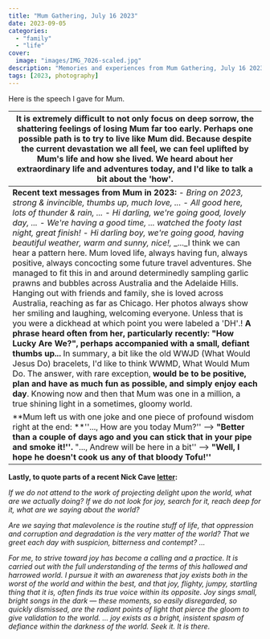 ```yaml
---
title: "Mum Gathering, July 16 2023"
date: 2023-09-05
categories:
  - "family"
  - "life"
cover:
  image: "images/IMG_7026-scaled.jpg"
description: "Memories and experiences from Mum Gathering, July 16 2023"
tags: [2023, photography]
---
```


Here is the speech I gave for Mum.

| It is extremely difficult to not only focus on deep sorrow, the shattering feelings of losing Mum far too early. Perhaps one possible path is to try to live like Mum did. Because despite the current devastation we all feel, **we can feel uplifted by Mum's life and how she lived.** We heard about her extraordinary life and adventures today, **and I'd like to talk a bit about the 'how'.**                                                                                                                                                                                                                                                                                                                                                                                                                                                                                                                                                                                                                                                                                                                                                                                                                                                                                                                                                                                                          |
| -------------------------------------------------------------------------------------------------------------------------------------------------------------------------------------------------------------------------------------------------------------------------------------------------------------------------------------------------------------------------------------------------------------------------------------------------------------------------------------------------------------------------------------------------------------------------------------------------------------------------------------------------------------------------------------------------------------------------------------------------------------------------------------------------------------------------------------------------------------------------------------------------------------------------------------------------------------------------------------------------------------------------------------------------------------------------------------------------------------------------------------------------------------------------------------------------------------------------------------------------------------------------------------------------------------------------------------------------------------------------------------------------------------- |
| **Recent text messages from Mum in 2023:** \- *Bring on 2023, strong & invincible, thumbs up, much love, ... \- All good here, lots of thunder & rain, ... \- Hi darling, we're going good, lovely day, ... \- We're having a good time, ... watched the footy last night, great finish!* _\- Hi darling boy, we're going good, having beautiful weather, warm and sunny, nice!,_ \_...\_I think we can hear a pattern here. Mum loved life, always having fun, always positive, always concocting some future travel adventures. She managed to fit this in and around determinedly sampling garlic prawns and bubbles across Australia and the Adelaide Hills. Hanging out with friends and family, she is loved across Australia, reaching as far as Chicago. Her photos always show her smiling and laughing, welcoming everyone. Unless that is you were a dickhead at which point you were labeled a 'DH'.! **A phrase heard often from her, particularly recently: "How Lucky Are We?", perhaps accompanied with a small, defiant thumbs up...** In summary, a bit like the old WWJD (What Would Jesus Do) bracelets, I'd like to think WWMD, What Would Mum Do. The answer, with rare exception, **would be to be positive, plan and have as much fun as possible, and simply enjoy each day**. Knowing now and then that Mum was one in a million, a true shining light in a sometimes, gloomy world. |
| **Mum left us with one joke and one piece of profound wisdom right at the end: **''..., How are you today Mum?'' --> **"Better than a couple of days ago and you can stick that in your pipe and smoke it!''.** "..., Andrew will be here in a bit'' --> **"Well, I hope he doesn't cook us any of that bloody Tofu!''**                                                                                                                                                                                                                                                                                                                                                                                                                                                                                                                                                                                                                                                                                                                                                                                                                                                                                                                                                                                                                                                                                       |

**Lastly, to quote parts of a recent Nick Cave [letter](https://www.theredhandfiles.com):**

_If we do not attend to the work of projecting delight upon the world, what are we actually doing? If we do not look for joy, search for it, reach deep for it, what are we saying about the world?_

_Are we saying that malevolence is the routine stuff of life, that oppression and corruption and degradation is the very matter of the world? That we greet each day with suspicion, bitterness and contempt? ..._

_For me, to strive toward joy has become a calling and a practice. It is carried out with the full understanding of the terms of this hallowed and harrowed world. I pursue it with an awareness that joy exists both in the worst of the world and within the best, and that joy, flighty, jumpy, startling thing that it is, often finds its true voice within its opposite. Joy sings small, bright songs in the dark — these moments, so easily disregarded, so quickly dismissed, are the radiant points of light that pierce the gloom to give validation to the world. ... joy exists as a bright, insistent spasm of defiance within the darkness of the world. Seek it. It is there._
